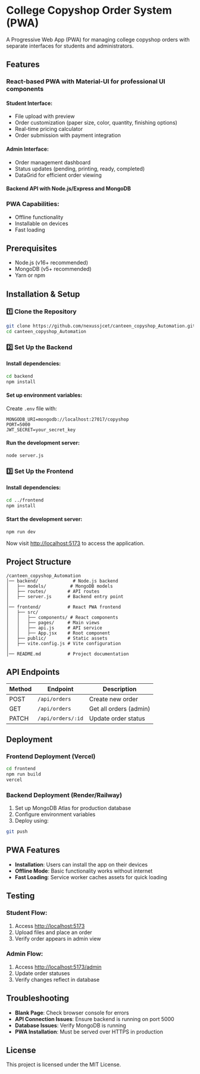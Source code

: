 # College Copyshop Order System (PWA)

A Progressive Web App (PWA) for managing college copyshop orders with separate interfaces for students and administrators.

## Features

### React-based PWA with Material-UI for professional UI components

#### Student Interface:
- File upload with preview
- Order customization (paper size, color, quantity, finishing options)
- Real-time pricing calculator
- Order submission with payment integration

#### Admin Interface:
- Order management dashboard
- Status updates (pending, printing, ready, completed)
- DataGrid for efficient order viewing

#### Backend API with Node.js/Express and MongoDB

### PWA Capabilities:
- Offline functionality
- Installable on devices
- Fast loading

## Prerequisites
- Node.js (v16+ recommended)
- MongoDB (v5+ recommended)
- Yarn or npm

## Installation & Setup

### 1️⃣ Clone the Repository
```sh
git clone https://github.com/nexussjcet/canteen_copyshop_Automation.git
cd canteen_copyshop_Automation
```

### 2️⃣ Set Up the Backend

#### Install dependencies:
```sh
cd backend
npm install
```

#### Set up environment variables:
Create `.env` file with:
```env
MONGODB_URI=mongodb://localhost:27017/copyshop
PORT=5000
JWT_SECRET=your_secret_key
```

#### Run the development server:
```sh
node server.js
```

### 3️⃣ Set Up the Frontend

#### Install dependencies:
```sh
cd ../frontend
npm install
```

#### Start the development server:
```sh
npm run dev
```

Now visit [http://localhost:5173](http://localhost:5173) to access the application.

## Project Structure
```
/canteen_copyshop_Automation
│── backend/             # Node.js backend
│   ├── models/         # MongoDB models
│   ├── routes/        # API routes
│   ├── server.js      # Backend entry point
│
│── frontend/          # React PWA frontend
│   ├── src/
│   │   ├── components/ # React components
│   │   ├── pages/     # Main views
│   │   ├── api.js     # API service
│   │   ├── App.jsx    # Root component
│   ├── public/        # Static assets
│   ├── vite.config.js # Vite configuration
│
│── README.md          # Project documentation
```

## API Endpoints

| Method | Endpoint            | Description               |
|--------|---------------------|---------------------------|
| POST   | `/api/orders`       | Create new order         |
| GET    | `/api/orders`       | Get all orders (admin)   |
| PATCH  | `/api/orders/:id`   | Update order status      |

## Deployment

### Frontend Deployment (Vercel)
```sh
cd frontend
npm run build
vercel
```

### Backend Deployment (Render/Railway)
1. Set up MongoDB Atlas for production database
2. Configure environment variables
3. Deploy using:
```sh
git push
```

## PWA Features
- **Installation**: Users can install the app on their devices
- **Offline Mode**: Basic functionality works without internet
- **Fast Loading**: Service worker caches assets for quick loading

## Testing

### Student Flow:
1. Access [http://localhost:5173](http://localhost:5173)
2. Upload files and place an order
3. Verify order appears in admin view

### Admin Flow:
1. Access [http://localhost:5173/admin](http://localhost:5173/admin)
2. Update order statuses
3. Verify changes reflect in database

## Troubleshooting
- **Blank Page**: Check browser console for errors
- **API Connection Issues**: Ensure backend is running on port 5000
- **Database Issues**: Verify MongoDB is running
- **PWA Installation**: Must be served over HTTPS in production

## License
This project is licensed under the MIT License.

